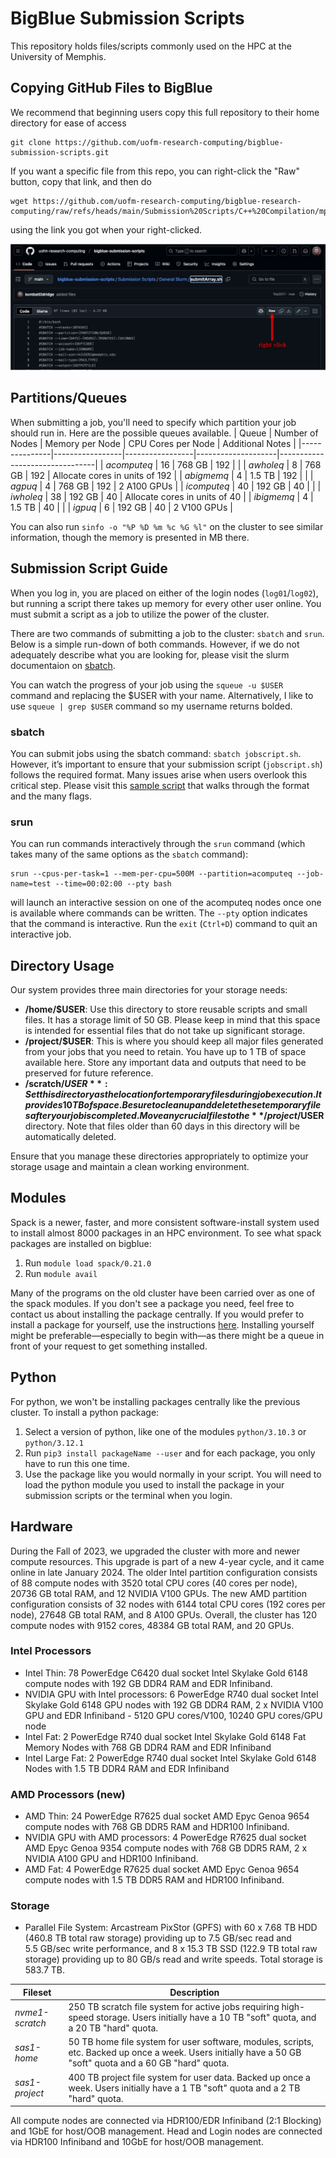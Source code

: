 # BigBlue Submission Scripts 

This repository holds files/scripts commonly used on the HPC at the University of Memphis.

## Copying GitHub Files to BigBlue

We recommend that beginning users copy this full repository to their home directory for ease of access
```
git clone https://github.com/uofm-research-computing/bigblue-submission-scripts.git
```

If you want a specific file from this repo, you can right-click the "Raw" button, copy that link, and then do 
```
wget https://github.com/uofm-research-computing/bigblue-research-computing/raw/refs/heads/main/Submission%20Scripts/C++%20Compilation/mpi.sh
```
using the link you got when your right-clicked.

![](https://github.com/uofm-research-computing/bigblue-submission-scripts/blob/main/RightClickRaw.png)

## Partitions/Queues
When submitting a job, you'll need to specify which partition your job should run in. Here are the possible queues available.
| Queue         | Number of Nodes | Memory per Node | CPU Cores per Node | Additional Notes               |
|---------------|-----------------|-----------------|--------------------|--------------------------------|
| *acomputeq*   | 16              | 768 GB          | 192                |                                |
| *awholeq*     | 8               | 768 GB          | 192                | Allocate cores in units of 192 |
| *abigmemq*    | 4               | 1.5 TB          | 192                |                                |
| *agpuq*       | 4               | 768 GB          | 192                | 2 A100 GPUs                    |
| *icomputeq*   | 40              | 192 GB          | 40                 |                                |
| *iwholeq*     | 38              | 192 GB          | 40                 | Allocate cores in units of 40  |
| *ibigmemq*    | 4               | 1.5 TB          | 40                 |                                |
| *igpuq*       | 6               | 192 GB          | 40                 | 2 V100 GPUs                    |

You can also run `sinfo -o "%P %D %m %c %G %l"` on the cluster to see similar information, though the memory is presented in MB there.

## Submission Script Guide

When you log in, you are placed on either of the login nodes (`log01`/`log02`), but running a script there takes up memory for every other user online. You must submit a script as a job to utilize the power of the cluster. 

There are two commands of submitting a job to the cluster: `sbatch` and `srun`. Below is a simple run-down of both commands. However, if we do not adequately describe what you are looking for, please visit the slurm documentaion on [sbatch](https://slurm.schedmd.com/sbatch.html).

You can watch the progress of your job using the `squeue -u $USER` command and replacing the $USER with your name. Alternatively, I like to use `squeue | grep $USER` command so my username returns bolded.

### sbatch

You can submit jobs using the sbatch command: `sbatch jobscript.sh`. However, it’s important to ensure that your submission script (`jobscript.sh`) follows the required format. Many issues arise when users overlook this critical step. Please visit this [sample script](https://github.com/uofm-research-computing/hpc/blob/60538f2cba2066fb2f2d1dc4fe04a39a5e9a9ed5/Submission%20Scripts/General%20Slurm/submitManual.sh) that walks through the format and the many flags.

### srun

You can run commands interactively through the `srun` command (which takes many of the same options as the `sbatch` command):

```
srun --cpus-per-task=1 --mem-per-cpu=500M --partition=acomputeq --job-name=test --time=00:02:00 --pty bash
```

will launch an interactive session on one of the acomputeq nodes once one is available where commands can be written. The `--pty` option indicates that the command is interactive. Run the `exit` (`Ctrl+D`) command to quit an interactive job.

## Directory Usage 

Our system provides three main directories for your storage needs:
- **/home/$USER**: Use this directory to store reusable scripts and small files. It has a storage limit of 50 GB. Please keep in mind that this space is intended for essential files that do not take up significant storage.
- **/project/$USER**: This is where you should keep all major files generated from your jobs that you need to retain. You have up to 1 TB of space available here. Store any important data and outputs that need to be preserved for future reference.
- **/scratch/$USER**: Set this directory as the location for temporary files during job execution. It provides 10 TB of space. Be sure to clean up and delete these temporary files after your job is completed. Move any crucial files to the **/project/$USER** directory. Note that files older than 60 days in this directory will be automatically deleted.

Ensure that you manage these directories appropriately to optimize your storage usage and maintain a clean working environment.

## Modules

Spack is a newer, faster, and more consistent software-install system used to install almost 8000 packages in an HPC environment. To see what spack packages are installed on bigblue:
1. Run `module load spack/0.21.0`
2. Run `module avail`

Many of the programs on the old cluster have been carried over as one of the spack modules. If you don't see a package you need, feel free to contact us about installing the package centrally. If you would prefer to install a package for yourself, use the instructions [here](https://spack.readthedocs.io/en/latest/getting_started.html). Installing yourself might be preferable—especially to begin with—as there might be a queue in front of your request to get something installed.

## Python

For python, we won't be installing packages centrally like the previous cluster. To install a python package:
1. Select a version of python, like one of the modules `python/3.10.3` or `python/3.12.1`
2. Run `pip3 install packageName --user` and for each package, you only have to run this one time.
3. Use the package like you would normally in your script. You will need to load the python module you used to install the package in your submission scripts or the terminal when you login.


## Hardware

During the Fall of 2023, we upgraded the cluster with more and newer compute resources. This upgrade is part of a new 4-year cycle, and it came online in late January 2024. The older Intel partition configuration consists of 88 compute nodes with 3520 total CPU cores (40 cores per node), 20736 GB total RAM, and 12 NVIDIA V100 GPUs. The new AMD partition configuration consists of 32 nodes with 6144 total CPU cores (192 cores per node), 27648 GB total RAM, and 8 A100 GPUs. Overall, the cluster has 120 compute nodes with 9152 cores, 48384 GB total RAM, and 20 GPUs.

### Intel Processors

- Intel Thin: 78 PowerEdge C6420 dual socket Intel Skylake Gold 6148 compute nodes with 192 GB DDR4 RAM and EDR Infiniband.
- NVIDIA GPU with Intel processors: 6 PowerEdge R740 dual socket Intel Skylake Gold 6148 GPU nodes with 192 GB DDR4 RAM, 2 x NVIDIA V100 GPU and EDR Infiniband - 5120 GPU cores/V100, 10240 GPU cores/GPU node
- Intel Fat: 2 PowerEdge R740 dual socket Intel Skylake Gold 6148 Fat Memory Nodes with 768 GB DDR4 RAM and EDR Infiniband
- Intel Large Fat: 2 PowerEdge R740 dual socket Intel Skylake Gold 6148 Nodes with 1.5 TB DDR4 RAM and EDR Infiniband

### AMD Processors (new)

- AMD Thin: 24 PowerEdge R7625 dual socket AMD Epyc Genoa 9654 compute nodes with 768 GB DDR5 RAM and HDR100 Infiniband.
- NVIDIA GPU with AMD processors: 4 PowerEdge R7625 dual socket AMD Epyc Genoa 9354 compute nodes with 768 GB DDR5 RAM, 2 x NVIDIA A100 GPU and HDR100 Infiniband.
- AMD Fat: 4 PowerEdge R7625 dual socket AMD Epyc Genoa 9654 compute nodes with 1.5 TB DDR5 RAM and HDR100 Infiniband.

### Storage

- Parallel File System: Arcastream PixStor (GPFS) with 60 x 7.68 TB HDD (460.8 TB total raw storage) providing up to 7.5 GB/sec read and 5.5 GB/sec write performance, and 8 x 15.3 TB SSD (122.9 TB total raw storage) providing up to 80 GB/s read and write speeds. Total storage is 583.7 TB.

| Fileset     | Description            |
|-------------|------------------------|
| *nvme1-scratch* | 250 TB scratch file system for active jobs requiring high-speed storage. Users initially have a 10 TB "soft" quota, and a 20 TB "hard" quota. |
| *sas1-home*   | 50 TB home file system for user software, modules, scripts, etc. Backed up once a week. Users initially have a 50 GB "soft" quota and a 60 GB "hard" quota. |
| *sas1-project* | 400 TB project file system for user data. Backed up once a week. Users initially have a 1 TB "soft" quota and a 2 TB "hard" quota. |

All compute nodes are connected via HDR100/EDR Infiniband (2:1 Blocking) and 1GbE for host/OOB management. Head and Login nodes are connected via HDR100 Infiniband and 10GbE for host/OOB management.
